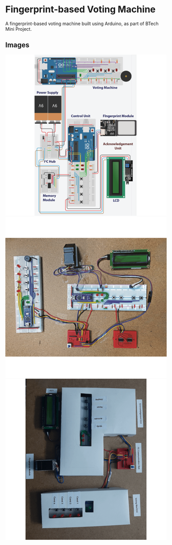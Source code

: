 # Fingerprint-based Voting Machine

A fingerprint-based voting machine built using Arduino, as part of BTech Mini Project.

## Images

![Schematic](images/circuit-diagram.png)
![Circuit build](images/circuit-build.png)
![Circuit build covered](images/circuit-build-covered.png)
